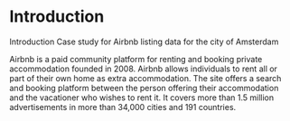 # Introduction

Introduction
Case study for Airbnb listing data for the city of Amsterdam

Airbnb is a paid community platform for renting and booking private accommodation founded in 2008. Airbnb allows individuals to rent all or part of their own home as extra accommodation. The site offers a search and booking platform between the person offering their accommodation and the vacationer who wishes to rent it. It covers more than 1.5 million advertisements in more than 34,000 cities and 191 countries. 

